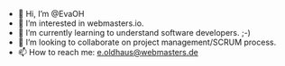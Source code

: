 - 👋 Hi, I’m @EvaOH
- 👀 I’m interested in webmasters.io.
- 🌱 I’m currently learning to understand software developers. ;-)
- 💞️ I’m looking to collaborate on project management/SCRUM process.
- 📫 How to reach me: e.oldhaus@webmasters.de

<!---
EvaOH/EvaOH is a ✨ special ✨ repository because its `README.md` (this file) appears on your GitHub profile.
You can click the Preview link to take a look at your changes.
--->

